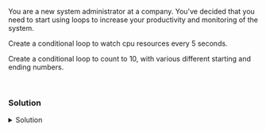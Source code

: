 You are a new system administrator at a company. You've decided that you need to start using loops to increase your productivity and monitoring of the system.

Create a conditional loop to watch cpu resources every 5 seconds.

Create a conditional loop to count to 10, with various different starting and ending numbers.

<br>

### Solution
<details>
<summary>Solution</summary>
Create a while loop to conditionally check cpu resources every 5 seconds until you break it.

```plain
while true; do uptime; sleep 5; done
```

You can stop this execution with a "ctrl + c" and that will stop it.

Let's make a conditional loop where we control the condition by incrementing a number.

Set count to 0

```plain
count=0
```

Set conditon = 10

```plain
condition=10
```

Create a loop that increments over count while the expression evaluates true.

```plain
while [[ $count -lt $condition ]]; do echo "I am counting on $count"; (( count++ )); done
```

What happened with this count? Did it count the way you expected? How can you modify it to count the way you expected?

What are some things you notice about using a conditional loop? I want you to think about them as we move over into counting loops so you can contrast how they work.

</details>
